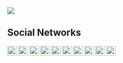 
[![](https://img.shields.io/github/followers/SebastianEPH?style=social)](https://github.com/SebastianEPH/)


## Social Networks

<a href="https://twitter.com/sebastianeph99/">
  <img align="left" alt="damianrincondrc" width="22px" src="https://img.icons8.com/fluent/48/000000/twitter.png"/>
</a>
<a href="https://www.linkedin.com/in/sebastianeph/">
  <img align="left" alt="Linkdein" width="22px" src="https://cdn.jsdelivr.net/npm/simple-icons@v3/icons/linkedin.svg" />
</a>
<a href="https://github.com/SebastianEPH/">
  <img align="left" alt="Github" width="22px" src="https://img.icons8.com/fluent/48/000000/github.png"/>
</a>
<a href="https://gitlab.com/SebastianEPH">
  <img align="left" alt="Gitlab" width="22px" src="https://img.icons8.com/fluent/48/000000/gitlab.png"/>
</a>
<a href="https://t.me/sebastianeph">
  <img align="left" alt="Telegram" width="22px" src="https://img.icons8.com/fluent/48/000000/telegram-app.png"/>
</a>
<a href="https://t.me/SebastianEPH_bot">
  <img align="left" alt="Telegram bot" width="22px" src="https://img.icons8.com/fluent/48/000000/telegram-app.png"/>
</a>
<a href="https://www.instagram.com/sebastianeph99/">
  <img align="left" alt="Instagram" width="22px" src="https://img.icons8.com/nolan/64/instagram-new.png"/>
</a>
<a href="mailto:sebastianeph99@gmail.com">
  <img align="left" alt="Gmail" width="22px" src="https://img.icons8.com/fluent/48/000000/gmail.png"/>
</a>
<a href="https://www.facebook.com/SebastianEPH">
  <img align="left" alt="Facebook" width="22px" src="https://img.icons8.com/android/24/000000/facebook.png"/>
</a>

<a href="https://www.youtube.com/channel/UCerQxFkwZZRxjcTuLX9FueA?view_as=subscriber">
  <img align="left" alt="Youtube" width="22px" src="https://img.icons8.com/fluent/48/000000/youtube-play.png"/>
</a>